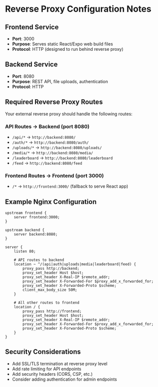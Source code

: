 # Reverse Proxy Configuration Notes

## Frontend Service
- **Port**: 3000
- **Purpose**: Serves static React/Expo web build files
- **Protocol**: HTTP (designed to run behind reverse proxy)

## Backend Service  
- **Port**: 8080
- **Purpose**: REST API, file uploads, authentication
- **Protocol**: HTTP

## Required Reverse Proxy Routes

Your external reverse proxy should handle the following routes:

### API Routes → Backend (port 8080)
- `/api/*` → `http://backend:8080/`
- `/auth/*` → `http://backend:8080/auth/`
- `/uploads/*` → `http://backend:8080/uploads/`
- `/media/*` → `http://backend:8080/media/`
- `/leaderboard` → `http://backend:8080/leaderboard`
- `/feed` → `http://backend:8080/feed`

### Frontend Routes → Frontend (port 3000)
- `/*` → `http://frontend:3000/` (fallback to serve React app)

## Example Nginx Configuration
```nginx
upstream frontend {
    server frontend:3000;
}

upstream backend {
    server backend:8080;
}

server {
    listen 80;
    
    # API routes to backend
    location ~ ^/(api|auth|uploads|media|leaderboard|feed) {
        proxy_pass http://backend;
        proxy_set_header Host $host;
        proxy_set_header X-Real-IP $remote_addr;
        proxy_set_header X-Forwarded-For $proxy_add_x_forwarded_for;
        proxy_set_header X-Forwarded-Proto $scheme;
        client_max_body_size 50M;
    }
    
    # All other routes to frontend
    location / {
        proxy_pass http://frontend;
        proxy_set_header Host $host;
        proxy_set_header X-Real-IP $remote_addr;
        proxy_set_header X-Forwarded-For $proxy_add_x_forwarded_for;
        proxy_set_header X-Forwarded-Proto $scheme;
    }
}
```

## Security Considerations
- Add SSL/TLS termination at reverse proxy level
- Add rate limiting for API endpoints
- Add security headers (CORS, CSP, etc.)
- Consider adding authentication for admin endpoints